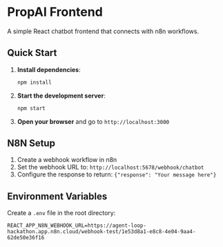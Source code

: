 # PropAI Frontend

A simple React chatbot frontend that connects with n8n workflows.

## Quick Start

1. **Install dependencies**:
   ```bash
   npm install
   ```

2. **Start the development server**:
   ```bash
   npm start
   ```

3. **Open your browser** and go to `http://localhost:3000`

## N8N Setup

1. Create a webhook workflow in n8n
2. Set the webhook URL to: `http://localhost:5678/webhook/chatbot`
3. Configure the response to return: `{"response": "Your message here"}`

## Environment Variables

Create a `.env` file in the root directory:
```env
REACT_APP_N8N_WEBHOOK_URL=https://agent-loop-hackathon.app.n8n.cloud/webhook-test/1e53d8a1-e8c8-4e04-9aa4-62de50e36f16
``` 
